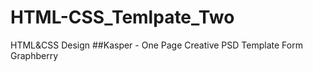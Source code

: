 # HTML-CSS_Temlpate_Two
HTML&amp;CSS Design
##Kasper - One Page Creative PSD Template
Form Graphberry
